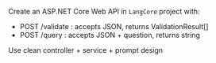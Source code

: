 Create an ASP.NET Core Web API in `LangCore` project with:

- POST /validate : accepts JSON, returns ValidationResult[]
- POST /query : accepts JSON + question, returns string

Use clean controller + service + prompt design